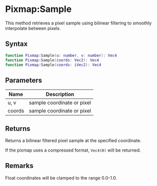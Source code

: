 # Pixmap:Sample

This method retrieves a pixel sample using bilinear filtering to smoothly interpolate between pixels.

## Syntax

```lua
function Pixmap:Sample(u: number, v: number): Vec4
function Pixmap:Sample(coords: Vec2): Vec4
function Pixmap:Sample(coords: iVec2): Vec4
```

## Parameters

| Name | Description |
| --- | --- |
| u, v | sample coordinate or pixel |
| coords | sample coordinate or pixel |

## Returns

Returns a bilinear filtered pixel sample at the specified coordinate.

If the pixmap uses a compressed format, `Vec4(0)` will be returned.

## Remarks

Float coordinates will be clamped to the range 0.0-1.0.